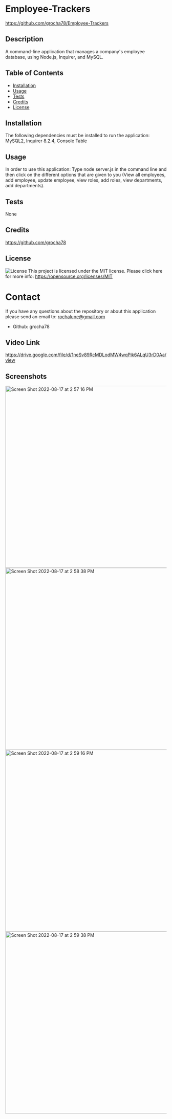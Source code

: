 # Employee-Trackers
https://github.com/grocha78/Employee-Trackers
## Description 
A command-line application that manages a company's employee database, using Node.js, Inquirer, and MySQL.
## Table of Contents
- [Installation](#installation)
- [Usage](#usage)
- [Tests](#tests)
- [Credits](#credits)
- [License](#license)
## Installation
The following dependencies must be installed to run the application:
MySQL2, Inquirer 8.2.4, Console Table
## Usage
In order to use this application: Type node server.js in the command line and then click on the different options that are given to you (View all employees, add employee, update employee, view roles, add roles, view departments, add departments).
## Tests
None
## Credits
https://github.com/grocha78
## License
![License](https://img.shields.io/badge/license-MIT-green.svg)
This project is licensed under the MIT license. Please click here for more info: https://opensource.org/licenses/MIT
# Contact
If you have any questions about the repository or about this application please send an email to: rochalupe@gmail.com
- Github: grocha78
## Video Link
https://drive.google.com/file/d/1neSv89RcMDLodMW4wqPik6ALqU3rD0Aa/view
## Screenshots
<img width="569" alt="Screen Shot 2022-08-17 at 2 57 16 PM" src="https://user-images.githubusercontent.com/105673691/185231183-0c94fbcc-e8d0-4874-a459-bed52ff1b070.png">
<img width="569" alt="Screen Shot 2022-08-17 at 2 58 38 PM" src="https://user-images.githubusercontent.com/105673691/185231415-af17fddd-efb1-4bba-a071-6be9562b6930.png">
<img width="569" alt="Screen Shot 2022-08-17 at 2 59 16 PM" src="https://user-images.githubusercontent.com/105673691/185231521-3518d689-8e90-4518-b433-8191e20362a0.png">
<img width="569" alt="Screen Shot 2022-08-17 at 2 59 38 PM" src="https://user-images.githubusercontent.com/105673691/185231593-d1e5861d-79f6-4a7f-9fc3-06a8ae81440a.png">

